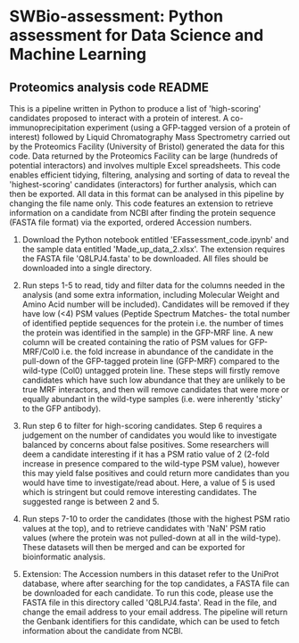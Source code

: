 # SWBio-assessment: Python assessment for Data Science and Machine Learning
## Proteomics analysis code README

This is a pipeline written in Python to produce a list of 'high-scoring' candidates proposed to interact with a protein of interest. A co-immunoprecipitation experiment (using a GFP-tagged version of a protein of interest) followed by Liquid Chromatography Mass Spectrometry carried out by the Proteomics Facility (University of Bristol) generated the data for this code. Data returned by the Proteomics Facility can be large (hundreds of potential interactors) and involves multiple Excel spreadsheets. This code enables efficient tidying, filtering, analysing and sorting of data to reveal the 'highest-scoring' candidates (interactors) for further analysis, which can then be exported. All data in this format can be analysed in this pipeline by changing the file name only. This code features an extension to retrieve information on a candidate from NCBI after finding the protein sequence (FASTA file format) via the exported, ordered Accession numbers. 

1. Download the Python notebook entitled 'EFassessment_code.ipynb' and the sample data entitled 'Made_up_data_2.xlsx'. The extension requires the FASTA file 'Q8LPJ4.fasta' to be downloaded. All files should be downloaded into a single directory.

2. Run steps 1-5 to read, tidy and filter data for the columns needed in the analysis (and some extra information, including Molecular Weight and Amino Acid number will be included). Candidates will be removed if they have low (<4) PSM values (Peptide Spectrum Matches- the total number of identified peptide sequences for the protein i.e. the number of times the protein was identified in the sample) in the GFP-MRF line. A new column will be created containing the ratio of PSM values for GFP-MRF/Col0 i.e. the fold increase in abundance of the candidate in the pull-down of the GFP-tagged protein line (GFP-MRF) compared to the wild-type (Col0) untagged protein line. These steps will firstly remove candidates which have such low abundance that they are unlikely to be true MRF interactors, and then will remove candidates that were more or equally abundant in the wild-type samples (i.e. were inherently 'sticky' to the GFP antibody).

3. Run step 6 to filter for high-scoring candidates. Step 6 requires a judgement on the number of candidates you would like to investigate balanced by concerns about false positives. Some researchers will deem a candidate interesting if it has a PSM ratio value of 2 (2-fold increase in presence compared to the wild-type PSM value), however this may yield false positives and could return more candidates than you would have time to investigate/read about. Here, a value of 5 is used which is stringent but could remove interesting candidates. The suggested range is between 2 and 5. 

4. Run steps 7-10 to order the candidates (those with the highest PSM ratio values at the top), and to retrieve candidates with 'NaN' PSM ratio values (where the protein was not pulled-down at all in the wild-type). These datasets will then be merged and can be exported for bioinformatic analysis. 

5. Extension: The Accession numbers in this dataset refer to the UniProt database, where after searching for the top candidates, a FASTA file can be downloaded for each candidate. To run this code, please use the FASTA file in this directory called 'Q8LPJ4.fasta'. Read in the file, and change the email address to your email address. The pipeline will return the Genbank identifiers for this candidate, which can be used to fetch information about the candidate from NCBI.
